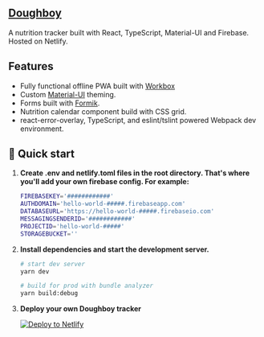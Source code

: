 ## [Doughboy](https://doughboy.io)

A nutrition tracker built with React, TypeScript, Material-UI and Firebase. Hosted on Netlify.

## Features
- Fully functional offline PWA built with [Workbox](https://developers.google.com/web/tools/workbox/)
- Custom [Material-UI](https://material-ui.com/) theming.
- Forms built with [Formik](https://jaredpalmer.com/formik/).
- Nutrition calendar component build with CSS grid.
- react-error-overlay, TypeScript, and eslint/tslint powered Webpack dev environment.

## 🚀 Quick start

1.  **Create .env and netlify.toml files in the root directory. That's where you'll add your own firebase config. For example:**

    ```sh
    FIREBASEKEY='############'
    AUTHDOMAIN='hello-world-#####.firebaseapp.com'
    DATABASEURL='https://hello-world-#####.firebaseio.com'
    MESSAGINGSENDERID='############'
    PROJECTID='hello-world-#####'
    STORAGEBUCKET=''
    ```

2.  **Install dependencies and start the development server.**

    ```sh
    # start dev server
    yarn dev

    # build for prod with bundle analyzer
    yarn build:debug
    ```

3.  **Deploy your own Doughboy tracker**

    [![Deploy to Netlify](https://www.netlify.com/img/deploy/button.svg)](https://app.netlify.com/start/deploy?repository=https://github.com/echoghi/doughboy)
